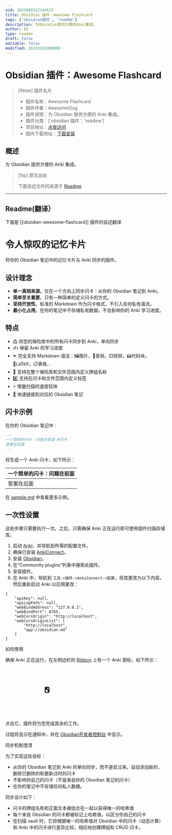 ```yaml
---
uid: 2023080322144615
title: Obsidian 插件：Awesome Flashcard
tags: ['obsidian插件', 'readme']
description: 为Obsidian提供方便的Anki集成。
author: AI
type: readme
draft: false
editable: false
modified: 20230101000000
---
```


# Obsidian 插件：Awesome Flashcard

> [!Note] 插件名片
> - 插件名称：Awesome Flashcard
> - 插件作者：AwesomeDog
> - 插件说明：为 Obsidian 提供方便的 Anki 集成。
> - 插件分类：['obsidian 插件 ', 'readme']
> - 项目地址：[点我访问](https://github.com/AwesomeDog/obsidian-awesome-flashcard)
> - 国内下载地址：[下载安装](https://pkmer.cn/products/plugin/pluginMarket/?obsidian-awesome-flashcard)

## 概述

为 Obsidian 提供方便的 Anki 集成。

> [!tip] 原文出处
>
>下面自述文件的来源于 [Readme](https://ghproxy.net/https://raw.githubusercontent.com/AwesomeDog/obsidian-awesome-flashcard/main/README.md)

---

## Readme(翻译）

下面是 [[obsidian-awesome-flashcard]] 插件的自述翻译

# 令人惊叹的记忆卡片

将你的 Obsidian 笔记中的记忆卡片与 Anki 同步的插件。

## 设计理念

- **单一真相来源**。仅在一个方向上同步闪卡：从你的 Obsidian 笔记到 Anki。
- **简单至关重要**。只有一种简单的定义闪卡的方式。
- **坚持开放性**。标准的 Markdown 作为闪卡格式，不引入任何私有语法。
- **最小化占用**。在你的笔记中不存储私有数据。不会影响你的 Anki 学习进度。

## 特点

- ♳ 将您的保险库中的所有闪卡同步到 Anki，单向同步
- ✍ 保留 Anki 的学习进度
- ✒ 完全支持 Markdown 语法：🖼️图片，🎤音频，🎞️视频，📟代码块，🔢LaTeX，📋表格...
- 🎴 支持在整个保险库和文件范围内定义牌组名称
- #️⃣ 支持在闪卡和文件范围内定义标签
- ⚡ 增量扫描的速度较快
- 🔗 快速链接到对应的 Obsidian 笔记

## 闪卡示例

在你的 Obsidian 笔记中：

```markdown
---
一个简单的闪卡：问题在前面 #闪卡
答案在后面
---
```

将生成一个 Anki 闪卡，如下所示：

| 一个简单的闪卡：问题在前面 |
|------------------------|
| 答案在后面             |

在 [sample.md](tests/files/sample.md) 中查看更多示例。

## 一次性设置

这些步骤只需要执行一次。之后，只需确保 Anki 正在运行即可使用插件扫描存储库。

1. 启动 [Anki](https://apps.ankiweb.net/)，并导航到所需的配置文件。
2. 确保已安装 [AnkiConnect](https://github.com/FooSoft/anki-connect)。
3. 安装 [Obsidian](https://obsidian.md/)。
4. 在“Community plugins”列表中搜索此插件。
5. 安装插件。
6. 在 Anki 中，导航到 `工具->插件->AnkiConnect->配置`，将其更改为以下内容，然后重新启动 Anki 以应用更改：

```
{
    "apiKey": null,
    "apiLogPath": null,
    "webBindAddress": "127.0.0.1",
    "webBindPort": 8765,
    "webCorsOrigin": "http://localhost",
    "webCorsOriginList": [
        "http://localhost",
        "app://obsidian.md"
    ]
}
```

如何使用

确保 Anki 正在运行，在左侧边栏的 [Ribbon](https://help.obsidian.md/User+interface/Workspace/Ribbon) 上有一个 Anki 图标，如下所示：

<svg transform="scale(0.2)">
<path fill="currentColor" stroke="currentColor" d="M 27.00,3.53 C 18.43,6.28 16.05,10.38 16.00,19.00 16.00,19.00 16.00,80.00 16.00,80.00 16.00,82.44 15.87,85.73 16.74,88.00 20.66,98.22 32.23,97.00 41.00,97.00 41.00,97.00 69.00,97.00 69.00,97.00 76.63,96.99 82.81,95.84 86.35,88.00 88.64,82.94 88.00,72.79 88.00,67.00 88.00,67.00 88.00,24.00 88.00,24.00 87.99,16.51 87.72,10.42 80.98,5.65 76.04,2.15 69.73,3.00 64.00,3.00 64.00,3.00 27.00,3.53 27.00,3.53 Z M 68.89,15.71 C 74.04,15.96 71.96,19.20 74.01,22.68 74.01,22.68 76.72,25.74 76.72,25.74 80.91,30.85 74.53,31.03 71.92,34.29 70.70,35.81 70.05,38.73 67.81,39.09 65.64,39.43 63.83,37.03 61.83,36.00 59.14,34.63 56.30,35.24 55.08,33.40 53.56,31.11 56.11,28.55 56.20,25.00 56.24,23.28 55.32,20.97 56.20,19.35 57.67,16.66 60.89,18.51 64.00,17.71 64.00,17.71 68.89,15.71 68.89,15.71 Z M 43.06,43.86 C 49.81,45.71 48.65,51.49 53.21,53.94 56.13,55.51 59.53,53.51 62.94,54.44 64.83,54.96 66.30,56.05 66.54,58.11 67.10,62.74 60.87,66.31 60.69,71.00 60.57,74.03 64.97,81.26 61.40,83.96 57.63,86.82 51.36,80.81 47.00,82.22 43.96,83.20 40.23,88.11 36.11,87.55 29.79,86.71 33.95,77.99 32.40,74.18 30.78,70.20 24.67,68.95 23.17,64.97 22.34,62.79 23.39,61.30 25.15,60.09 28.29,57.92 32.74,58.49 35.44,55.57 39.11,51.60 36.60,45.74 43.06,43.86 Z" />
</svg>

点击它，插件将为您完成其余的工作。

过程将显示在通知中，并在 [Obsidian开发者控制台](https://forum.obsidian.md/t/how-to-access-the-console/16703/9) 中显示。

同步机制澄清

为了实现这些目标：

- 从你的 Obsidian 笔记到 Anki 的单向同步，而不是反过来。自动添加新的、删除已删除的和更新过时的闪卡
- 不影响你自己的闪卡（不是来自你的 Obsidian 笔记的闪卡）
- 在你的笔记中不存储任何私人数据。

同步设计如下：

- 闪卡的牌组名称和正面文本被组合在一起以获得唯一的哈希值
- 每个来自 Obsidian 的闪卡都被标记上哈希值，以区分你自己的闪卡
- 在扫描 vault 时，它将根据唯一的哈希值对 Obsidian 中的闪卡（动态计算）和 Anki 中的闪卡进行差异比较，相应地创建牌组和 CRUD 闪卡。



